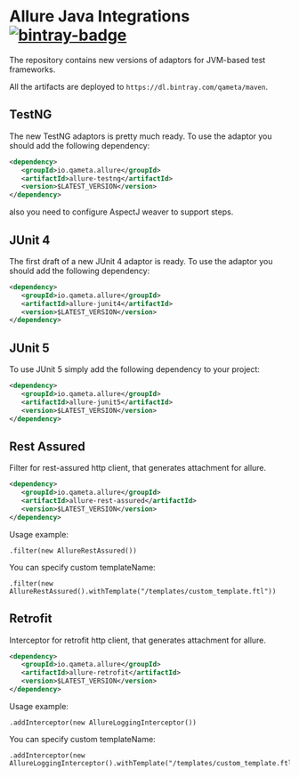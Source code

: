 [license]: http://www.apache.org/licenses/LICENSE-2.0 "Apache License 2.0"
[blog]: https://qameta.io/blog
[gitter]: https://gitter.im/allure-framework/allure-core
[gitter-ru]: https://gitter.im/allure-framework/allure-ru
[twitter]: https://twitter.com/QametaSoftware "Qameta Software"
[twitter-team]: https://twitter.com/QametaSoftware/lists/team/members "Team"

[bintray]: https://bintray.com/qameta/maven/allure-java "Bintray"
[bintray-badge]: https://img.shields.io/bintray/v/qameta/maven/allure-java.svg?style=flat

[CONTRIBUTING.md]: .github/CONTRIBUTING.md
[docs]: https://docs.qameta.io/allure/2.0/

# Allure Java Integrations [![bintray-badge][]][bintray]

The repository contains new versions of adaptors for JVM-based test frameworks.

All the artifacts are deployed to `https://dl.bintray.com/qameta/maven`.

## TestNG 

The new TestNG adaptors is pretty much ready. To use the adaptor you should add the following dependency:

```xml
<dependency>
   <groupId>io.qameta.allure</groupId>
   <artifactId>allure-testng</artifactId>
   <version>$LATEST_VERSION</version>
</dependency>
```

also you need to configure AspectJ weaver to support steps.

## JUnit 4

The first draft of a new JUnit 4 adaptor is ready. To use the adaptor you should add the following dependency:

```xml
<dependency>
   <groupId>io.qameta.allure</groupId>
   <artifactId>allure-junit4</artifactId>
   <version>$LATEST_VERSION</version>
</dependency>
```

## JUnit 5

To use JUnit 5 simply add the following dependency to your project:

```xml
<dependency>
   <groupId>io.qameta.allure</groupId>
   <artifactId>allure-junit5</artifactId>
   <version>$LATEST_VERSION</version>
</dependency>
```


## Rest Assured

Filter for rest-assured http client, that generates attachment for allure.

```xml
<dependency>
   <groupId>io.qameta.allure</groupId>
   <artifactId>allure-rest-assured</artifactId>
   <version>$LATEST_VERSION</version>
</dependency>
```

Usage example:
```
.filter(new AllureRestAssured())
```
You can specify custom templateName:
```
.filter(new AllureRestAssured().withTemplate("/templates/custom_template.ftl"))
```

## Retrofit

Interceptor for retrofit http client, that generates attachment for allure.

```xml
<dependency>
   <groupId>io.qameta.allure</groupId>
   <artifactId>allure-retrofit</artifactId>
   <version>$LATEST_VERSION</version>
</dependency>
```

Usage example:
```
.addInterceptor(new AllureLoggingInterceptor())
```
You can specify custom templateName:
```
.addInterceptor(new AllureLoggingInterceptor().withTemplate("/templates/custom_template.ftl"))
```



